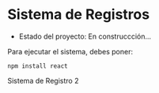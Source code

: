 <h1> Sistema de Registros</h1>

- Estado del proyecto: En construccción...

Para ejecutar el sistema, debes poner: 

```npm install react```

Sistema de Registro 2
